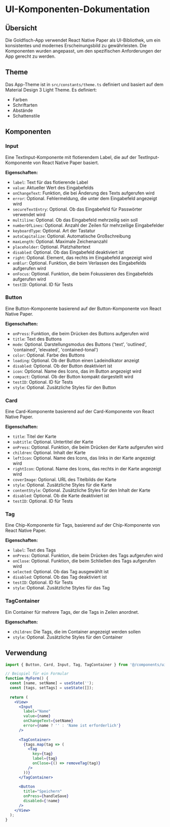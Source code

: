 
# UI-Komponenten-Dokumentation

## Übersicht

Die Goldfisch-App verwendet React Native Paper als UI-Bibliothek, um ein konsistentes und modernes Erscheinungsbild zu gewährleisten. Die Komponenten wurden angepasst, um den spezifischen Anforderungen der App gerecht zu werden.

## Theme

Das App-Theme ist in `src/constants/theme.ts` definiert und basiert auf dem Material Design 3 Light Theme. Es definiert:

- Farben
- Schriftarten
- Abstände
- Schattenstile

## Komponenten

### Input

Eine TextInput-Komponente mit flotierendem Label, die auf der TextInput-Komponente von React Native Paper basiert.

**Eigenschaften:**

- `label`: Text für das flotierende Label
- `value`: Aktueller Wert des Eingabefelds
- `onChangeText`: Funktion, die bei Änderung des Texts aufgerufen wird
- `error`: Optional. Fehlermeldung, die unter dem Eingabefeld angezeigt wird
- `secureTextEntry`: Optional. Ob das Eingabefeld für Passwörter verwendet wird
- `multiline`: Optional. Ob das Eingabefeld mehrzeilig sein soll
- `numberOfLines`: Optional. Anzahl der Zeilen für mehrzeilige Eingabefelder
- `keyboardType`: Optional. Art der Tastatur
- `autoCapitalize`: Optional. Automatische Großschreibung
- `maxLength`: Optional. Maximale Zeichenanzahl
- `placeholder`: Optional. Platzhaltertext
- `disabled`: Optional. Ob das Eingabefeld deaktiviert ist
- `right`: Optional. Element, das rechts im Eingabefeld angezeigt wird
- `onBlur`: Optional. Funktion, die beim Verlassen des Eingabefelds aufgerufen wird
- `onFocus`: Optional. Funktion, die beim Fokussieren des Eingabefelds aufgerufen wird
- `testID`: Optional. ID für Tests

### Button

Eine Button-Komponente basierend auf der Button-Komponente von React Native Paper.

**Eigenschaften:**

- `onPress`: Funktion, die beim Drücken des Buttons aufgerufen wird
- `title`: Text des Buttons
- `mode`: Optional. Darstellungsmodus des Buttons ('text', 'outlined', 'contained', 'elevated', 'contained-tonal')
- `color`: Optional. Farbe des Buttons
- `loading`: Optional. Ob der Button einen Ladeindikator anzeigt
- `disabled`: Optional. Ob der Button deaktiviert ist
- `icon`: Optional. Name des Icons, das im Button angezeigt wird
- `compact`: Optional. Ob der Button kompakt dargestellt wird
- `testID`: Optional. ID für Tests
- `style`: Optional. Zusätzliche Styles für den Button

### Card

Eine Card-Komponente basierend auf der Card-Komponente von React Native Paper.

**Eigenschaften:**

- `title`: Titel der Karte
- `subtitle`: Optional. Untertitel der Karte
- `onPress`: Optional. Funktion, die beim Drücken der Karte aufgerufen wird
- `children`: Optional. Inhalt der Karte
- `leftIcon`: Optional. Name des Icons, das links in der Karte angezeigt wird
- `rightIcon`: Optional. Name des Icons, das rechts in der Karte angezeigt wird
- `coverImage`: Optional. URL des Titelbilds der Karte
- `style`: Optional. Zusätzliche Styles für die Karte
- `contentStyle`: Optional. Zusätzliche Styles für den Inhalt der Karte
- `disabled`: Optional. Ob die Karte deaktiviert ist
- `testID`: Optional. ID für Tests

### Tag

Eine Chip-Komponente für Tags, basierend auf der Chip-Komponente von React Native Paper.

**Eigenschaften:**

- `label`: Text des Tags
- `onPress`: Optional. Funktion, die beim Drücken des Tags aufgerufen wird
- `onClose`: Optional. Funktion, die beim Schließen des Tags aufgerufen wird
- `selected`: Optional. Ob das Tag ausgewählt ist
- `disabled`: Optional. Ob das Tag deaktiviert ist
- `testID`: Optional. ID für Tests
- `style`: Optional. Zusätzliche Styles für das Tag

### TagContainer

Ein Container für mehrere Tags, der die Tags in Zeilen anordnet.

**Eigenschaften:**

- `children`: Die Tags, die im Container angezeigt werden sollen
- `style`: Optional. Zusätzliche Styles für den Container

## Verwendung

```jsx
import { Button, Card, Input, Tag, TagContainer } from '@/components/ui';

// Beispiel für ein Formular
function MyForm() {
  const [name, setName] = useState('');
  const [tags, setTags] = useState([]);
  
  return (
    <View>
      <Input
        label="Name"
        value={name}
        onChangeText={setName}
        error={name ? '' : 'Name ist erforderlich'}
      />
      
      <TagContainer>
        {tags.map(tag => (
          <Tag
            key={tag}
            label={tag}
            onClose={() => removeTag(tag)}
          />
        ))}
      </TagContainer>
      
      <Button
        title="Speichern"
        onPress={handleSave}
        disabled={!name}
      />
    </View>
  );
}

